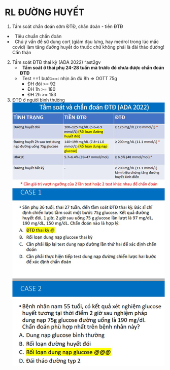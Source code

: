 # RL ĐƯỜNG HUYẾT  
1. Tầm soát chẩn đoán sớm ĐTĐ, chẩn đoán - tiền ĐTĐ  
-   Tiêu chuẩn chẩn đoán  
-   Chú ý vấn đề sử dụng cort (giảm đau lưng, hay medrol trong lúc mắc covid) làm tăng đường huyết do thuốc chứ không phải là đái tháo đường! Cẩn thận  
2. Tầm soát ĐTĐ thai kỳ (ADA 2022) ^ast2gv  
	-   **Tầm soát ở thai phụ 24-28 tuần mà trước đó chưa được chẩn đoán ĐTĐ**  
	-   Test ==1 bước==: nhịn ăn đủ 8h => OGTT 75g  
		- ĐH đói >= 92  
		- ĐH 1h >= 180  
		- ĐH 2h >= 153  
3. ĐTĐ ở người bình thường  
![tieu chuan DTD ADA 2022.jpeg](../../../../200%20Files/image/image/tieu%20chuan%20DTD%20ADA%202022.jpeg)  
![Buổi 8 - Hệ Tim mạch - Hệ nội tiết-1687397548186.jpeg](../../../../200%20Files/image/image/Bu%E1%BB%95i%208%20-%20H%E1%BB%87%20Tim%20m%E1%BA%A1ch%20-%20H%E1%BB%87%20n%E1%BB%99i%20ti%E1%BA%BFt-1687397548186.jpeg)